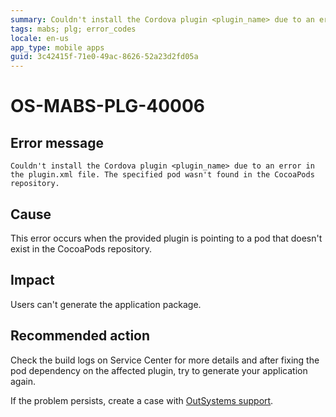 ```yaml
---
summary: Couldn't install the Cordova plugin <plugin_name> due to an error in the plugin.xml file. The specified pod wasn't found in the CocoaPods repository.
tags: mabs; plg; error_codes
locale: en-us
app_type: mobile apps
guid: 3c42415f-71e0-49ac-8626-52a23d2fd05a
---
```


# OS-MABS-PLG-40006

## Error message

`Couldn't install the Cordova plugin <plugin_name> due to an error in the
plugin.xml file. The specified pod wasn't found in the CocoaPods repository.`

## Cause

This error occurs when the provided plugin is pointing to a pod that doesn't
exist in the CocoaPods repository.

## Impact

Users can't generate the application package.

## Recommended action

Check the build logs on Service Center for more details and after fixing the
pod dependency on the affected plugin, try to generate your application again.

If the problem persists, create a case with [OutSystems
support](https://success.outsystems.com/Support).
